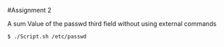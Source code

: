 #Assignment 2

  A sum Value of the passwd third field without using external commands

  ```
  $ ./Script.sh /etc/passwd
  ```
